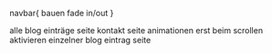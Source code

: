navbar{
    bauen
    fade in/out
}

alle blog einträge seite
kontakt seite
animationen erst beim scrollen aktivieren
einzelner blog eintrag seite

